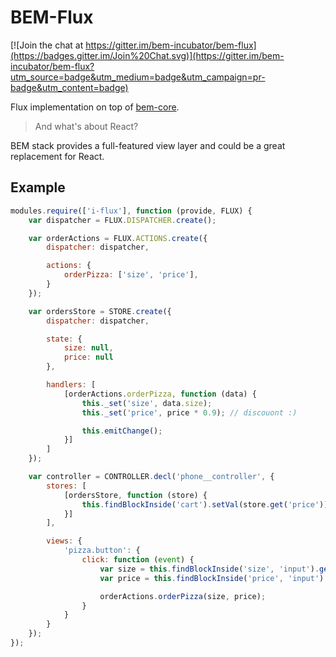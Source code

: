 BEM-Flux
========

[![Join the chat at https://gitter.im/bem-incubator/bem-flux](https://badges.gitter.im/Join%20Chat.svg)](https://gitter.im/bem-incubator/bem-flux?utm_source=badge&utm_medium=badge&utm_campaign=pr-badge&utm_content=badge)

Flux implementation on top of [bem-core](https://github.com/bem/bem-core/).

> And what's about React?

BEM stack provides a full-featured view layer and could be a great replacement for React.

Example
-------

```js
modules.require(['i-flux'], function (provide, FLUX) {
    var dispatcher = FLUX.DISPATCHER.create();

    var orderActions = FLUX.ACTIONS.create({
        dispatcher: dispatcher,

        actions: {
            orderPizza: ['size', 'price'],
        }
    });

    var ordersStore = STORE.create({
        dispatcher: dispatcher,

        state: {
            size: null,
            price: null
        },

        handlers: [
            [orderActions.orderPizza, function (data) {
                this._set('size', data.size);
                this._set('price', price * 0.9); // discouont :)

                this.emitChange();
            }]
        ]
    });

    var controller = CONTROLLER.decl('phone__controller', {
        stores: [
            [ordersStore, function (store) {
                this.findBlockInside('cart').setVal(store.get('price'));
            }]
        ],

        views: {
            'pizza.button': {
                click: function (event) {
                    var size = this.findBlockInside('size', 'input').getVal();
                    var price = this.findBlockInside('price', 'input').getVal();

                    orderActions.orderPizza(size, price);
                }
            }
        }
    });
});
```
